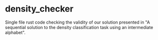 # density_checker
Single file rust code checking the validity of our solution presented in "A sequential solution to the density classification task using an intermediate alphabet".

